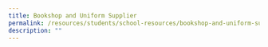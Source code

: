 ```yaml
---
title: Bookshop and Uniform Supplier
permalink: /resources/students/school-resources/bookshop-and-uniform-supplier/
description: ""
---
```

